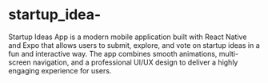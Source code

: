 # startup_idea-
Startup Ideas App is a modern mobile application built with React Native and Expo that allows users to submit, explore, and vote on startup ideas in a fun and interactive way. The app combines smooth animations, multi-screen navigation, and a professional UI/UX design to deliver a highly engaging experience for users.
